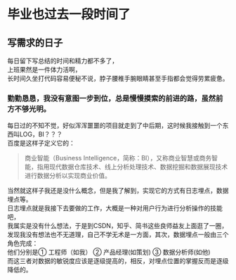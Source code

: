 # 毕业也过去一段时间了
## 写需求的日子
每日留下写总结的时间和精力都不多了，  
上班果然是一件体力活啊，  
长时间久坐打代码容易便秘不说，脖子腰椎手腕眼睛甚至手指都会觉得劳累疲惫。  
### 勤勤恳恳，我没有意图一步到位，总是慢慢摸索的前进的路，虽然前方不够光明。  

每日过的不知不觉，好似浑浑噩噩的项目就走到了中后期，这时候我接触到一个东西叫LOG，BI？？？  
百度是这样子定义它的：
> 商业智能（Business Intelligence，简称：BI），又称商业智慧或商务智能，指用现代数据仓库技术、线上分析处理技术、数据挖掘和数据展现技术进行数据分析以实现商业价值。  

当然就这样子我还是没什么概念，但是我了解到，实现它的方式有日志埋点，数据埋点等。  
日志埋点就是我接下去要做的工作，大概是一种对用户行为进行分析操作的技能吧，  
我属实是没有什么想法，于是到CSDN，知乎、简书这些良师益友上面逛了一圈，  
发现我没有想法也不无道理，自己不学无术是一方面，其次，数据埋点一般由三个角色完成：  
他们分别是① 工程师（如我） ② 产品经理(如策划) ③ 数据分析师(如他)  
而这三者对数据的敏锐度应该是逐级提高的，相反，对埋点位置的掌握反而是逐级降低的。
